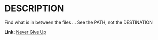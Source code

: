 # DESCRIPTION

Find what is in between the files ... See the PATH, not the DESTINATION

<b>Link:</b> [Never Give Up](https://reaper-dhan.github.io/DeltaCTF2022-NeverGiveUp/1.html)
